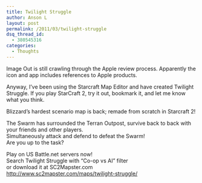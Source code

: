 ```yaml
---
title: Twilight Struggle
author: Anson L
layout: post
permalink: /2011/03/twilight-struggle
dsq_thread_id:
  - 380545316
categories:
  - Thoughts
---
```

Image Out is still crawling through the Apple review process. Apparently the icon and app includes references to Apple products.

Anyway, I&#8217;ve been using the Starcraft Map Editor and have created Twilight Struggle. If you play StarCraft 2, try it out, bookmark it, and let me know what you think.

<div id="watch-description-text">
  <p id="eow-description">
    Blizzard&#8217;s hardest scenario map is back; remade from scratch in Starcraft 2!
  </p>
  
  <p>
    The Swarm has surrounded the Terran Outpost, survive back to back with your friends and other players.<br /> Simultaneously attack and defend to defeat the Swarm!<br /> Are you up to the task?
  </p>
  
  <p style="text-align: center;">
  </p>
  
  <p>
    Play on US Battle.net servers now!<br /> Search Twilight Struggle with &#8220;Co-op vs AI&#8221; filter<br /> or download it at SC2Mapster.com<br /> <a title="http://www.sc2mapster.com/maps/twilight-struggle/" dir="ltr" rel="nofollow" href="http://www.sc2mapster.com/maps/twilight-struggle/" target="_blank">http://www.sc2mapster.com/maps/twilight-struggle/</a>
  </p>
</div>